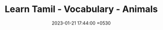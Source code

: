 ---
title: Learn Tamil - Vocabulary - Animals
date: 2023-01-21 17:44:00 +0530
categories: [Languages, Tamil]
tags: [general, language, tamil]
---
